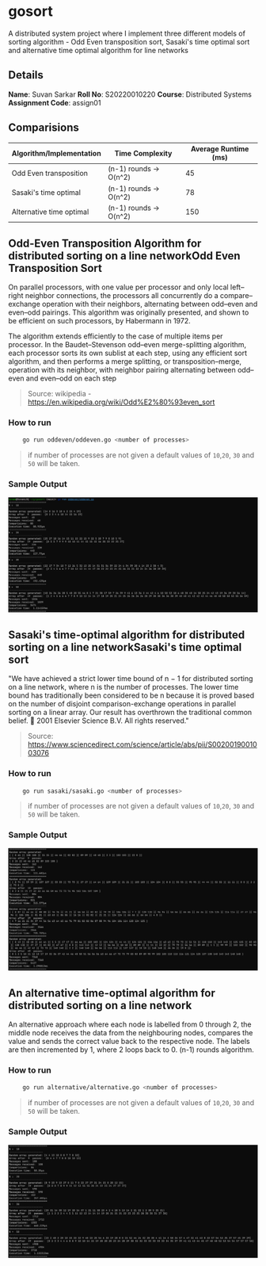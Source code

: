 # gosort
A distributed system project where I implement three different models of sorting algorithm - Odd Even transposition sort, Sasaki's time optimal sort and alternative time optimal algorithm for line networks 

## Details

**Name**: Suvan Sarkar
**Roll No**: S20220010220
**Course**: Distributed Systems
**Assignment Code**: assign01

## Comparisions

| Algorithm/Implementation | Time Complexity | Average Runtime (ms) |
|-------------------------|-----------------|---------------------|
| Odd Even transposition  | (n-1) rounds -> O(n^2)| 45                  |
| Sasaki's time optimal   | (n-1) rounds -> O(n^2)| 78                  |
| Alternative time optimal| (n-1) rounds -> O(n^2)| 150                 |

## Odd-Even Transposition Algorithm for distributed sorting on a line networkOdd Even Transposition Sort

On parallel processors, with one value per processor and only local left–right neighbor connections, the processors all concurrently do a compare–exchange operation with their neighbors, alternating between odd–even and even–odd pairings. This algorithm was originally presented, and shown to be efficient on such processors, by Habermann in 1972.

The algorithm extends efficiently to the case of multiple items per processor. In the Baudet–Stevenson odd–even merge-splitting algorithm, each processor sorts its own sublist at each step, using any efficient sort algorithm, and then performs a merge splitting, or transposition–merge, operation with its neighbor, with neighbor pairing alternating between odd–even and even–odd on each step

> Source: wikipedia - https://en.wikipedia.org/wiki/Odd%E2%80%93even_sort

### How to run

```bash
    go run oddeven/oddeven.go <number of processes>
```
> if number of processes are not given a default values of `10`,`20`, `30` and `50` will be taken.

### Sample Output

![Odd Even algorithm output](/screenshots/oddeven.png)

## Sasaki's time-optimal algorithm for distributed sorting on a line networkSasaki's time optimal sort

"We have achieved a strict lower time bound of n − 1 for distributed sorting on a line network, where n is the number of processes. The lower time bound has traditionally been considered to be n because it is proved based on the number of disjoint comparison-exchange operations in parallel sorting on a linear array. Our result has overthrown the traditional common belief.  2001 Elsevier Science B.V. All rights reserved."

> Source: https://www.sciencedirect.com/science/article/abs/pii/S0020019001003076

### How to run

```bash
    go run sasaki/sasaki.go <number of processes>
```
> if number of processes are not given a default values of `10`,`20`, `30` and `50` will be taken.

### Sample Output

![Sasaki's algorithm output](/screenshots/sasaki.png)

## An alternative time-optimal algorithm for distributed sorting on a line network

An alternative approach where each node is labelled from 0 through 2, the middle node receives the data from the neighbouring nodes, compares the value and sends the correct value back to the respective node. The labels are then incremented by 1, where 2 loops back to 0. (n-1) rounds algorithm.

### How to run

```bash
    go run alternative/alternative.go <number of processes>
```

> if number of processes are not given a default values of `10`,`20`, `30` and `50` will be taken.

### Sample Output

![Alternative algorithm output](/screenshots/alternative.png)

